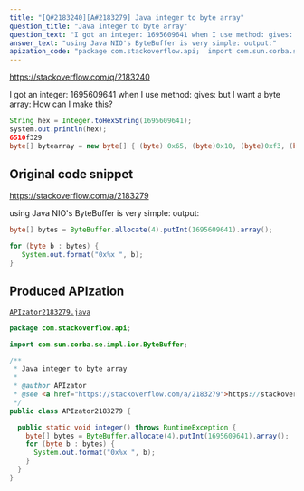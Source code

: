 ```yaml
---
title: "[Q#2183240][A#2183279] Java integer to byte array"
question_title: "Java integer to byte array"
question_text: "I got an integer: 1695609641 when I use method: gives: but I want a byte array: How can I make this?"
answer_text: "using Java NIO's ByteBuffer is very simple: output:"
apization_code: "package com.stackoverflow.api;  import com.sun.corba.se.impl.ior.ByteBuffer;  /**  * Java integer to byte array  *  * @author APIzator  * @see <a href=\"https://stackoverflow.com/a/2183279\">https://stackoverflow.com/a/2183279</a>  */ public class APIzator2183279 {    public static void integer() throws RuntimeException {     byte[] bytes = ByteBuffer.allocate(4).putInt(1695609641).array();     for (byte b : bytes) {       System.out.format(\"0x%x \", b);     }   } }"
---
```


https://stackoverflow.com/q/2183240

I got an integer: 1695609641
when I use method:
gives:
but I want a byte array:
How can I make this?


```java
String hex = Integer.toHexString(1695609641);
system.out.println(hex);
6510f329
byte[] bytearray = new byte[] { (byte) 0x65, (byte)0x10, (byte)0xf3, (byte)0x29};
```


## Original code snippet

https://stackoverflow.com/a/2183279

using Java NIO&#x27;s ByteBuffer is very simple:
output:

```java
byte[] bytes = ByteBuffer.allocate(4).putInt(1695609641).array();

for (byte b : bytes) {
   System.out.format("0x%x ", b);
}
```

## Produced APIzation

[`APIzator2183279.java`](https://github.com/pasqualesalza/apization-temp-data/raw/master/apizations/java/APIzator2183279.java)

```java
package com.stackoverflow.api;

import com.sun.corba.se.impl.ior.ByteBuffer;

/**
 * Java integer to byte array
 *
 * @author APIzator
 * @see <a href="https://stackoverflow.com/a/2183279">https://stackoverflow.com/a/2183279</a>
 */
public class APIzator2183279 {

  public static void integer() throws RuntimeException {
    byte[] bytes = ByteBuffer.allocate(4).putInt(1695609641).array();
    for (byte b : bytes) {
      System.out.format("0x%x ", b);
    }
  }
}

```
